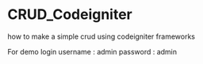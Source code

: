 # CRUD_Codeigniter
how to make a simple crud using codeigniter frameworks


For demo login 
username : admin
password : admin


